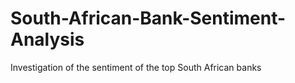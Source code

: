 # South-African-Bank-Sentiment-Analysis
Investigation of the sentiment of the top South African banks
